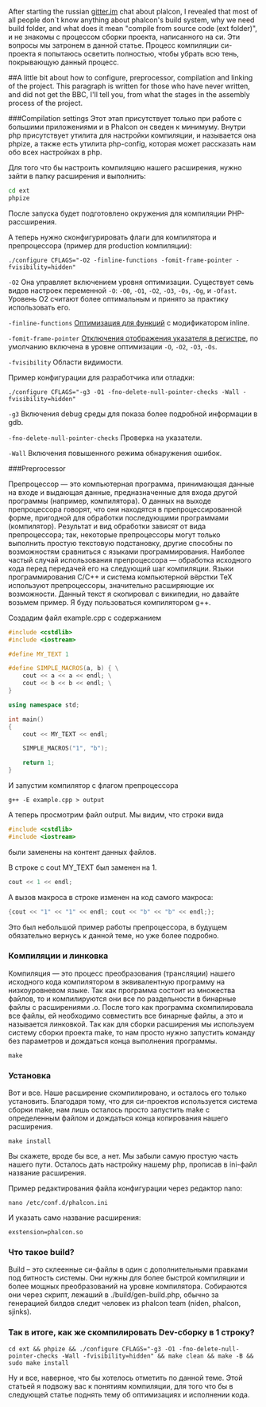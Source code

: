 After starting the russian [gitter.im](https://gitter.im/phalcon-rus/chat) chat about plalcon, I revealed that most of all people don`t know anything about phalcon's build system, why we need build folder, and what does it mean "compile from source code (ext folder)",
и не знакомы с процессом сборки проекта, написанного на си. Эти вопросы мы затронем в данной статье. Процесс компиляции си-проекта я попытаюсь осветить полностью, чтобы убрать всю тень, покрывающую данный процесс.

##A little bit about how to configure, preprocessor, compilation and linking of the project.
This paragraph is written for those who have never written, and did not get the BBC, I'll tell you, from what the stages in the assembly process of the project.

###Compilation settings
Этот этап присутствует только при работе с большими приложениями и в Phalcon он сведен к минимуму.
Внутри php присутствует утилита для настройки компиляции, и называется она phpize, а также есть утилита php-config, которая может рассказать нам обо всех настройках в php.

Для того что бы настроить компиляцию нашего расширения, нужно зайти в папку расширения и выполнить:

```bash
cd ext
phpize
```

После запуска будет подготовлено окружения для компиляции PHP-рассширения.

А теперь нужно сконфигурировать флаги для компилятора и препроцессора (пример для production компиляции):

```
./configure CFLAGS="-O2 -finline-functions -fomit-frame-pointer -fvisibility=hidden"
```

```-O2``` Она управляет включением уровня оптимизации. Существует семь видов настроек переменной ```-O```: ```-O0```, ```-O1```, ```-O2```, ```-O3```, ```-Os```, ```-Og```, и ```-Ofast```. Уровень O2 считают более оптимальным и принято за практику использовать его.

```-finline-functions``` [Оптимизация для функций](https://gcc.gnu.org/onlinedocs/gcc-4.9.0/gcc/Inline.html) с модификатором inline.

```-fomit-frame-pointer``` [Отключения отображения указателя в регистре](https://gcc.gnu.org/onlinedocs/gcc-3.4.4/gcc/Optimize-Options.html), по умолчанию включена в уровне оптимизации ```-O```, ```-O2```, ```-O3```, ```-Os```.

```-fvisibility``` Области видимости.

Пример конфигурации для разработчика или отладки:

```
./configure CFLAGS="-g3 -O1 -fno-delete-null-pointer-checks -Wall -fvisibility=hidden"
```

```-g3``` Включения debug среды для показа более подробной информации в gdb.

```-fno-delete-null-pointer-checks``` Проверка на указатели.

```-Wall``` Включения повышенного режима обнаружения ошибок.

###Preprocessor

Препроцессор — это компьютерная программа, принимающая данные на входе и выдающая данные, предназначенные для входа другой программы (например, компилятора). О данных на выходе препроцессора говорят, что они находятся в препроцессированной форме, пригодной для обработки последующими программами (компилятор). Результат и вид обработки зависят от вида препроцессора; так, некоторые препроцессоры могут только выполнить простую текстовую подстановку, другие способны по возможностям сравниться с языками программирования. Наиболее частый случай использования препроцессора — обработка исходного кода перед передачей его на следующий шаг компиляции. Языки программирования C/C++ и система компьютерной вёрстки TeX используют препроцессоры, значительно расширяющие их возможности.
Данный текст я скопировал с википедии, но давайте возьмем пример. Я буду пользоваться компилятором g++.

Создадим файл example.cpp с содержанием

```c++
#include <cstdlib>
#include <iostream>

#define MY_TEXT 1

#define SIMPLE_MACROS(a, b) { \
	cout << a << a << endl; \
	cout << b << b << endl; \
}

using namespace std;

int main()
{
	cout << MY_TEXT << endl;

	SIMPLE_MACROS("1", "b");

	return 1;
}
```

И запустим компилятор с флагом препроцессора

```
g++ -E example.cpp > output
```

А теперь просмотрим файл output.
Мы видим, что строки вида

```c++
#include <cstdlib>
#include <iostream>
```

были заменены на контент данных файлов.

В строке с cout MY_TEXT был заменен на 1.

```c++
cout << 1 << endl;
```

А вызов макроса в строке изменен на код самого макроса:

```c++
{cout << "1" << "1" << endl; cout << "b" << "b" << endl;};
```

Это был небольшой пример работы препроцессора, в будущем обязательно вернусь к данной теме, но уже более подробно.

### Компиляции и линковка
Компиляция — это процесс преобразования (трансляции) нашего исходного кода компилятором в эквивалентную программу на низкоуровневом языке.
Так как программа состоит из множества файлов, то и компилируются они все по раздельности в бинарные файлы с расширениями .o.
После того как программа скомпилировала все файлы, ей необходимо совместить все бинарные файлы, а это и называется линковкой.
Так как для сборки расширения мы используем систему сборки проекта make, то нам просто нужно запустить команду без параметров и дождаться конца выполнения программы.

```
make
```

### Установка
Вот и все. Наше расширение скомпилировано, и осталось его только установить. Благодаря тому, что для си-проектов используется система сборки make, нам лишь осталось просто запустить make с определенным файлом и дождаться конца копирования нашего расширения.

```
make install
```

Вы скажете, вроде бы все, а нет. Мы забыли самую простую часть нашего пути. Осталось дать настройку нашему php, прописав в ini-файл название расширения.

Пример редактирования файла конфигурации через редактор nano:

```
nano /etc/conf.d/phalcon.ini
```

И указать само название расширения:

```
exstension=phalcon.so
```

### Что такое build?
Build – это склеенные си-файлы в один с дополнительными правками под битность системы.
Они нужны для более быстрой компиляции и более мощных преобразований на уровне компилятора.
Собираются они через скрипт, лежаший в ./build/gen-build.php, обычно за генерацией билдов следит человек из phalcon team (niden, phalcon, sjinks).

### Так в итоге, как же скомпилировать Dev-сборку в 1 строку?

```
cd ext && phpize && ./configure CFLAGS="-g3 -O1 -fno-delete-null-pointer-checks -Wall -fvisibility=hidden" && make clean && make -B && sudo make install
```

Ну и все, наверное, что бы хотелось отметить по данной теме. Этой статьей я подвожу вас к понятиям компиляции, для того что бы в следующей статье поднять тему об оптимизациях и исполнении кода.

